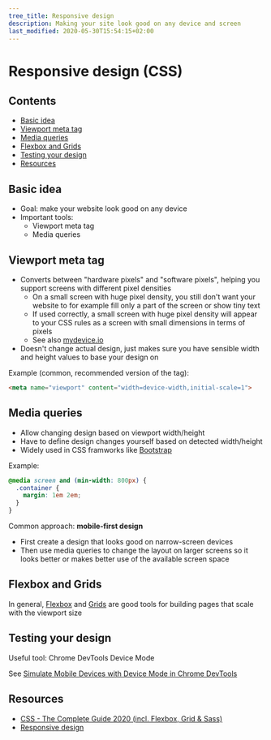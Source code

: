 ```yaml
---
tree_title: Responsive design
description: Making your site look good on any device and screen
last_modified: 2020-05-30T15:54:15+02:00
---
```


# Responsive design (CSS)

## Contents

-   [Basic idea](#basic-idea)
-   [Viewport meta tag](#viewport-meta-tag)
-   [Media queries](#media-queries)
-   [Flexbox and Grids](#flexbox-and-grids)
-   [Testing your design](#testing-your-design)
-   [Resources](#resources)

## Basic idea

-   Goal: make your website look good on any device
-   Important tools:
    -   Viewport meta tag
    -   Media queries

## Viewport meta tag

-   Converts between "hardware pixels" and "software pixels", helping you support screens with different pixel densities
    -   On a small screen with huge pixel density, you still don't want your website to for example fill only a part of the screen or show tiny text
    -   If used correctly, a small screen with huge pixel density will appear to your CSS rules as a screen with small dimensions in terms of pixels
    -   See also [mydevice.io](https://www.mydevice.io/#compare-devices)
-   Doesn't change actual design, just makes sure you have sensible width and height values to base your design on

Example (common, recommended version of the tag):

```html
<meta name="viewport" content="width=device-width,initial-scale=1">
```

## Media queries

-   Allow changing design based on viewport width/height
-   Have to define design changes yourself based on detected width/height
-   Widely used in CSS framworks like [Bootstrap](https://getbootstrap.com/docs/4.0/layout/grid/)

Example:

```css
@media screen and (min-width: 800px) { 
  .container { 
    margin: 1em 2em; 
  } 
} 
```

Common approach: **mobile-first design**

-   First create a design that looks good on narrow-screen devices
-   Then use media queries to change the layout on larger screens so it looks better or makes better use of the available screen space

## Flexbox and Grids

In general, [Flexbox](./Flexbox.md) and [Grids](./Grids.md) are good tools for building pages that scale with the viewport size

## Testing your design

Useful tool: Chrome DevTools Device Mode

See [Simulate Mobile Devices with Device Mode in Chrome DevTools](https://developers.google.com/web/tools/chrome-devtools/device-mode)

## Resources

-   [CSS - The Complete Guide 2020 (incl. Flexbox, Grid & Sass)](https://www.udemy.com/course/css-the-complete-guide-incl-flexbox-grid-sass/)
-   [Responsive design](https://developer.mozilla.org/en-US/docs/Learn/CSS/CSS_layout/Responsive_Design)
